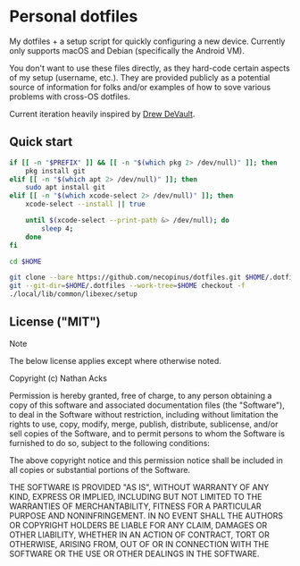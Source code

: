 # Personal dotfiles

My dotfiles + a setup script for quickly configuring a new device. Currently only supports macOS and Debian (specifically the Android VM).

You don't want to use these files directly, as they hard-code certain aspects of my setup (username, etc.). They are provided publicly as a potential source of information for folks and/or examples of how to sove various problems with cross-OS dotfiles.

Current iteration heavily inspired by [Drew DeVault](https://drewdevault.com/2019/12/30/dotfiles.html).

## Quick start

```bash
if [[ -n "$PREFIX" ]] && [[ -n "$(which pkg 2> /dev/null)" ]]; then
    pkg install git
elif [[ -n "$(which apt 2> /dev/null)" ]]; then
    sudo apt install git
elif [[ -n "$(which xcode-select 2> /dev/null)" ]]; then
	xcode-select --install || true

	until $(xcode-select --print-path &> /dev/null); do
		sleep 4;
	done
fi

cd $HOME

git clone --bare https://github.com/necopinus/dotfiles.git $HOME/.dotfiles
git --git-dir=$HOME/.dotfiles --work-tree=$HOME checkout -f
./local/lib/common/libexec/setup
```

## License ("MIT")

> [!note]
> The below license applies except where otherwise noted.

Copyright (c) Nathan Acks

Permission is hereby granted, free of charge, to any person obtaining a copy of this software and associated documentation files (the "Software"), to deal in the Software without restriction, including without limitation the rights to use, copy, modify, merge, publish, distribute, sublicense, and/or sell copies of the Software, and to permit persons to whom the Software is furnished to do so, subject to the following conditions:

The above copyright notice and this permission notice shall be included in all copies or substantial portions of the Software.

THE SOFTWARE IS PROVIDED "AS IS", WITHOUT WARRANTY OF ANY KIND, EXPRESS OR IMPLIED, INCLUDING BUT NOT LIMITED TO THE WARRANTIES OF MERCHANTABILITY, FITNESS FOR A PARTICULAR PURPOSE AND NONINFRINGEMENT. IN NO EVENT SHALL THE AUTHORS OR COPYRIGHT HOLDERS BE LIABLE FOR ANY CLAIM, DAMAGES OR OTHER LIABILITY, WHETHER IN AN ACTION OF CONTRACT, TORT OR OTHERWISE, ARISING FROM, OUT OF OR IN CONNECTION WITH THE SOFTWARE OR THE USE OR OTHER DEALINGS IN THE SOFTWARE.
